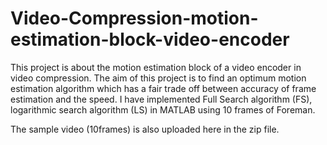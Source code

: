 # Video-Compression-motion-estimation-block-video-encoder
This project is about the motion estimation block of a video encoder in video compression. The aim of this project is to find an optimum motion estimation algorithm which has a fair trade off between accuracy of frame estimation and the speed. 
I have implemented Full Search algorithm (FS), logarithmic search algorithm (LS) in MATLAB using 10 frames of Foreman.

The sample video (10frames) is also uploaded here in the zip file.
